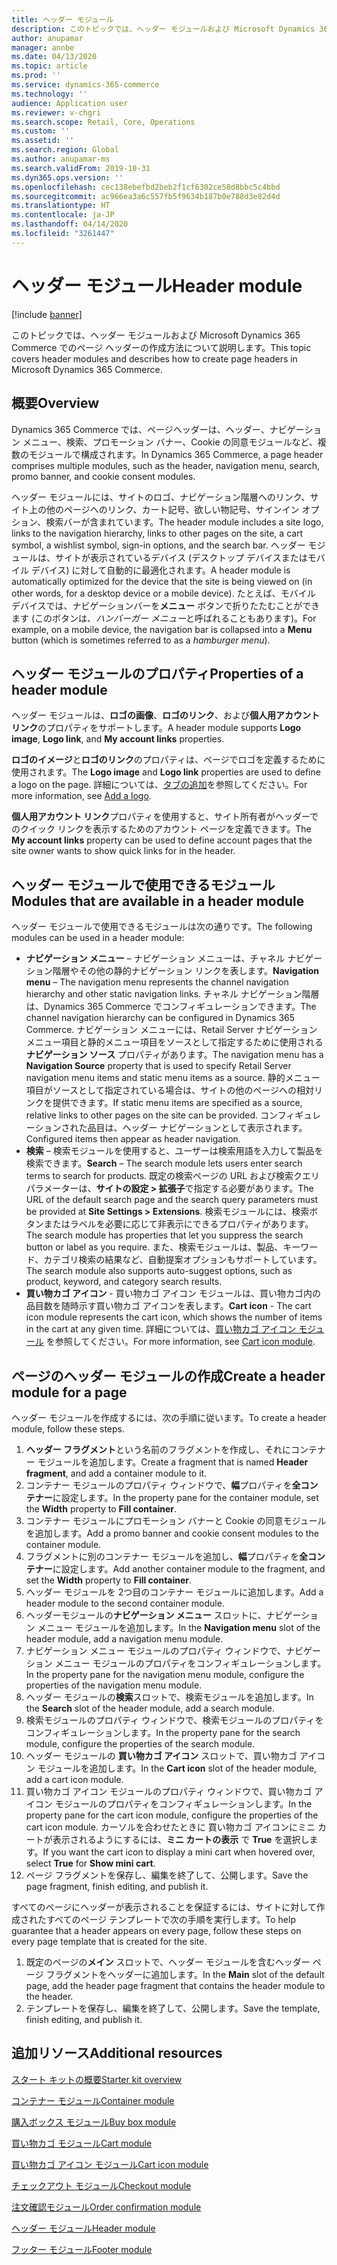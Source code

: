 ```yaml
---
title: ヘッダー モジュール
description: このトピックでは、ヘッダー モジュールおよび Microsoft Dynamics 365 Commerce でのページ ヘッダーの作成方法について説明します。
author: anupamar
manager: annbe
ms.date: 04/13/2020
ms.topic: article
ms.prod: ''
ms.service: dynamics-365-commerce
ms.technology: ''
audience: Application user
ms.reviewer: v-chgri
ms.search.scope: Retail, Core, Operations
ms.custom: ''
ms.assetid: ''
ms.search.region: Global
ms.author: anupamar-ms
ms.search.validFrom: 2019-10-31
ms.dyn365.ops.version: ''
ms.openlocfilehash: cec138ebefbd2beb2f1cf6302ce58d8bbc5c4bbd
ms.sourcegitcommit: ac966ea3a6c557fb5f9634b187b0e788d3e82d4d
ms.translationtype: HT
ms.contentlocale: ja-JP
ms.lasthandoff: 04/14/2020
ms.locfileid: "3261447"
---
```

# <a name="header-module"></a><span data-ttu-id="d6117-103">ヘッダー モジュール</span><span class="sxs-lookup"><span data-stu-id="d6117-103">Header module</span></span>


[!include [banner](includes/banner.md)]

<span data-ttu-id="d6117-104">このトピックでは、ヘッダー モジュールおよび Microsoft Dynamics 365 Commerce でのページ ヘッダーの作成方法について説明します。</span><span class="sxs-lookup"><span data-stu-id="d6117-104">This topic covers header modules and describes how to create page headers in Microsoft Dynamics 365 Commerce.</span></span>

## <a name="overview"></a><span data-ttu-id="d6117-105">概要</span><span class="sxs-lookup"><span data-stu-id="d6117-105">Overview</span></span>

<span data-ttu-id="d6117-106">Dynamics 365 Commerce では、ページヘッダーは、ヘッダー、ナビゲーション メニュー、検索、プロモーション バナー、Cookie の同意モジュールなど、複数のモジュールで構成されます。</span><span class="sxs-lookup"><span data-stu-id="d6117-106">In Dynamics 365 Commerce, a page header comprises multiple modules, such as the header, navigation menu, search, promo banner, and cookie consent modules.</span></span> 

<span data-ttu-id="d6117-107">ヘッダー モジュールには、サイトのロゴ、ナビゲーション階層へのリンク、サイト上の他のページへのリンク、カート記号、欲しい物記号、サインイン オプション、検索バーが含まれています。</span><span class="sxs-lookup"><span data-stu-id="d6117-107">The header module includes a site logo, links to the navigation hierarchy, links to other pages on the site, a cart symbol, a wishlist symbol, sign-in options, and the search bar.</span></span> <span data-ttu-id="d6117-108">ヘッダー モジュールは、サイトが表示されているデバイス (デスクトップ デバイスまたはモバイル デバイス) に対して自動的に最適化されます。</span><span class="sxs-lookup"><span data-stu-id="d6117-108">A header module is automatically optimized for the device that the site is being viewed on (in other words, for a desktop device or a mobile device).</span></span> <span data-ttu-id="d6117-109">たとえば、モバイル デバイスでは、ナビゲーションバーを**メニュー** ボタンで折りたたむことができます (このボタンは、*ハンバーガー メニュー*と呼ばれることもあります)。</span><span class="sxs-lookup"><span data-stu-id="d6117-109">For example, on a mobile device, the navigation bar is collapsed into a **Menu** button (which is sometimes referred to as a *hamburger menu*).</span></span>

## <a name="properties-of-a-header-module"></a><span data-ttu-id="d6117-110">ヘッダー モジュールのプロパティ</span><span class="sxs-lookup"><span data-stu-id="d6117-110">Properties of a header module</span></span>

<span data-ttu-id="d6117-111">ヘッダー モジュールは、**ロゴの画像**、**ロゴのリンク**、および**個人用アカウント リンク**のプロパティをサポートします。</span><span class="sxs-lookup"><span data-stu-id="d6117-111">A header module supports **Logo image**, **Logo link**, and **My account links** properties.</span></span> 

<span data-ttu-id="d6117-112">**ロゴのイメージ**と**ロゴのリンク**のプロパティは、ページでロゴを定義するために使用されます。</span><span class="sxs-lookup"><span data-stu-id="d6117-112">The **Logo image** and **Logo link** properties are used to define a logo on the page.</span></span> <span data-ttu-id="d6117-113">詳細については、[タブの追加](add-logo.md)を参照してください。</span><span class="sxs-lookup"><span data-stu-id="d6117-113">For more information, see [Add a logo](add-logo.md).</span></span> 

<span data-ttu-id="d6117-114">**個人用アカウント リンク**プロパティを使用すると、サイト所有者がヘッダーでのクイック リンクを表示するためのアカウント ページを定義できます。</span><span class="sxs-lookup"><span data-stu-id="d6117-114">The **My account links** property can be used to define account pages that the site owner wants to show quick links for in the header.</span></span>

## <a name="modules-that-are-available-in-a-header-module"></a><span data-ttu-id="d6117-115">ヘッダー モジュールで使用できるモジュール</span><span class="sxs-lookup"><span data-stu-id="d6117-115">Modules that are available in a header module</span></span>

<span data-ttu-id="d6117-116">ヘッダー モジュールで使用できるモジュールは次の通りです。</span><span class="sxs-lookup"><span data-stu-id="d6117-116">The following modules can be used in a header module:</span></span>

- <span data-ttu-id="d6117-117">**ナビゲーション メニュー** – ナビゲーション メニューは、チャネル ナビゲーション階層やその他の静的ナビゲーション リンクを表します。</span><span class="sxs-lookup"><span data-stu-id="d6117-117">**Navigation menu** – The navigation menu represents the channel navigation hierarchy and other static navigation links.</span></span> <span data-ttu-id="d6117-118">チャネル ナビゲーション階層は、Dynamics 365 Commerce でコンフィギュレーションできます。</span><span class="sxs-lookup"><span data-stu-id="d6117-118">The channel navigation hierarchy can be configured in Dynamics 365 Commerce.</span></span> <span data-ttu-id="d6117-119">ナビゲーション メニューには、Retail Server ナビゲーション メニュー項目と静的メニュー項目をソースとして指定するために使用される**ナビゲーション ソース** プロパティがあります。</span><span class="sxs-lookup"><span data-stu-id="d6117-119">The navigation menu has a **Navigation Source** property that is used to specify Retail Server navigation menu items and static menu items as a source.</span></span> <span data-ttu-id="d6117-120">静的メニュー項目がソースとして指定されている場合は、サイトの他のページへの相対リンクを提供できます。</span><span class="sxs-lookup"><span data-stu-id="d6117-120">If static menu items are specified as a source, relative links to other pages on the site can be provided.</span></span> <span data-ttu-id="d6117-121">コンフィギュレーションされた品目は、ヘッダー ナビゲーションとして表示されます。</span><span class="sxs-lookup"><span data-stu-id="d6117-121">Configured items then appear as header navigation.</span></span> 
- <span data-ttu-id="d6117-122">**検索** – 検索モジュールを使用すると、ユーザーは検索用語を入力して製品を検索できます。</span><span class="sxs-lookup"><span data-stu-id="d6117-122">**Search** – The search module lets users enter search terms to search for products.</span></span> <span data-ttu-id="d6117-123">既定の検索ページの URL および検索クエリ パラメーターは、**サイトの設定 \> 拡張子**で指定する必要があります。</span><span class="sxs-lookup"><span data-stu-id="d6117-123">The URL of the default search page and the search query parameters must be provided at **Site Settings \> Extensions**.</span></span> <span data-ttu-id="d6117-124">検索モジュールには、検索ボタンまたはラベルを必要に応じて非表示にできるプロパティがあります。</span><span class="sxs-lookup"><span data-stu-id="d6117-124">The search module has properties that let you suppress the search button or label as you require.</span></span> <span data-ttu-id="d6117-125">また、検索モジュールは、製品、キーワード、カテゴリ検索の結果など、自動提案オプションもサポートしています。</span><span class="sxs-lookup"><span data-stu-id="d6117-125">The search module also supports auto-suggest options, such as product, keyword, and category search results.</span></span>
- <span data-ttu-id="d6117-126">**買い物カゴ アイコン** - 買い物カゴ アイコン モジュールは、買い物カゴ内の品目数を随時示す買い物カゴ アイコンを表します。</span><span class="sxs-lookup"><span data-stu-id="d6117-126">**Cart icon** - The cart icon module represents the cart icon, which shows the number of items in the cart at any given time.</span></span> <span data-ttu-id="d6117-127">詳細については、[買い物カゴ アイコン モジュール](cart-icon-module.md) を参照してください。</span><span class="sxs-lookup"><span data-stu-id="d6117-127">For more information, see [Cart icon module](cart-icon-module.md).</span></span>

## <a name="create-a-header-module-for-a-page"></a><span data-ttu-id="d6117-128">ページのヘッダー モジュールの作成</span><span class="sxs-lookup"><span data-stu-id="d6117-128">Create a header module for a page</span></span>

<span data-ttu-id="d6117-129">ヘッダー モジュールを作成するには、次の手順に従います。</span><span class="sxs-lookup"><span data-stu-id="d6117-129">To create a header module, follow these steps.</span></span>

1. <span data-ttu-id="d6117-130">**ヘッダー フラグメント**という名前のフラグメントを作成し、それにコンテナー モジュールを追加します。</span><span class="sxs-lookup"><span data-stu-id="d6117-130">Create a fragment that is named **Header fragment**, and add a container module to it.</span></span>
1. <span data-ttu-id="d6117-131">コンテナー モジュールのプロパティ ウィンドウで、**幅**プロパティを**全コンテナー**に設定します。</span><span class="sxs-lookup"><span data-stu-id="d6117-131">In the property pane for the container module, set the **Width** property to **Fill container**.</span></span>
1. <span data-ttu-id="d6117-132">コンテナー モジュールにプロモーション バナーと Cookie の同意モジュールを追加します。</span><span class="sxs-lookup"><span data-stu-id="d6117-132">Add a promo banner and cookie consent modules to the container module.</span></span>
1. <span data-ttu-id="d6117-133">フラグメントに別のコンテナー モジュールを追加し、**幅**プロパティを**全コンテナー**に設定します。</span><span class="sxs-lookup"><span data-stu-id="d6117-133">Add another container module to the fragment, and set the **Width** property to **Fill container**.</span></span>
1. <span data-ttu-id="d6117-134">ヘッダー モジュールを 2つ目のコンテナー モジュールに追加します。</span><span class="sxs-lookup"><span data-stu-id="d6117-134">Add a header module to the second container module.</span></span>
1. <span data-ttu-id="d6117-135">ヘッダーモジュールの**ナビゲーション メニュー** スロットに、ナビゲーション メニュー モジュールを追加します。</span><span class="sxs-lookup"><span data-stu-id="d6117-135">In the **Navigation menu** slot of the header module, add a navigation menu module.</span></span> 
1. <span data-ttu-id="d6117-136">ナビゲーション メニュー モジュールのプロパティ ウィンドウで、ナビゲーション メニュー モジュールのプロパティをコンフィギュレーションします。</span><span class="sxs-lookup"><span data-stu-id="d6117-136">In the property pane for the navigation menu module, configure the properties of the navigation menu module.</span></span>
1. <span data-ttu-id="d6117-137">ヘッダー モジュールの**検索**スロットで、検索モジュールを追加します。</span><span class="sxs-lookup"><span data-stu-id="d6117-137">In the **Search** slot of the header module, add a search module.</span></span> 
1. <span data-ttu-id="d6117-138">検索モジュールのプロパティ ウィンドウで、検索モジュールのプロパティをコンフィギュレーションします。</span><span class="sxs-lookup"><span data-stu-id="d6117-138">In the property pane for the search module, configure the properties of the search module.</span></span> 
1. <span data-ttu-id="d6117-139">ヘッダー モジュールの **買い物カゴ アイコン** スロットで、買い物カゴ アイコン モジュールを追加します。</span><span class="sxs-lookup"><span data-stu-id="d6117-139">In the **Cart icon** slot of the header module, add a cart icon module.</span></span> 
1. <span data-ttu-id="d6117-140">買い物カゴ アイコン モジュールのプロパティ ウィンドウで、買い物カゴ アイコン モジュールのプロパティをコンフィギュレーションします。</span><span class="sxs-lookup"><span data-stu-id="d6117-140">In the property pane for the cart icon module, configure the properties of the cart icon module.</span></span> <span data-ttu-id="d6117-141">カーソルを合わせたときに 買い物カゴ アイコンにミニ カートが表示されるようにするには、**ミニ カートの表示** で **True** を選択します。</span><span class="sxs-lookup"><span data-stu-id="d6117-141">If you want the cart icon to display a mini cart when hovered over, select **True** for **Show mini cart**.</span></span>
1. <span data-ttu-id="d6117-142">ページ フラグメントを保存し、編集を終了して、公開します。</span><span class="sxs-lookup"><span data-stu-id="d6117-142">Save the page fragment, finish editing, and publish it.</span></span> 


<span data-ttu-id="d6117-143">すべてのページにヘッダーが表示されることを保証するには、サイトに対して作成されたすべてのページ テンプレートで次の手順を実行します。</span><span class="sxs-lookup"><span data-stu-id="d6117-143">To help guarantee that a header appears on every page, follow these steps on every page template that is created for the site.</span></span>

1. <span data-ttu-id="d6117-144">既定のページの**メイン** スロットで、ヘッダー モジュールを含むヘッダー ページ フラグメントをヘッダーに追加します。</span><span class="sxs-lookup"><span data-stu-id="d6117-144">In the **Main** slot of the default page, add the header page fragment that contains the header module to the header.</span></span>
1. <span data-ttu-id="d6117-145">テンプレートを保存し、編集を終了して、公開します。</span><span class="sxs-lookup"><span data-stu-id="d6117-145">Save the template, finish editing, and publish it.</span></span>

## <a name="additional-resources"></a><span data-ttu-id="d6117-146">追加リソース</span><span class="sxs-lookup"><span data-stu-id="d6117-146">Additional resources</span></span>

[<span data-ttu-id="d6117-147">スタート キットの概要</span><span class="sxs-lookup"><span data-stu-id="d6117-147">Starter kit overview</span></span>](starter-kit-overview.md)

[<span data-ttu-id="d6117-148">コンテナー モジュール</span><span class="sxs-lookup"><span data-stu-id="d6117-148">Container module</span></span>](add-container-module.md)

[<span data-ttu-id="d6117-149">購入ボックス モジュール</span><span class="sxs-lookup"><span data-stu-id="d6117-149">Buy box module</span></span>](add-buy-box.md)

[<span data-ttu-id="d6117-150">買い物カゴ モジュール</span><span class="sxs-lookup"><span data-stu-id="d6117-150">Cart module</span></span>](add-cart-module.md)

[<span data-ttu-id="d6117-151">買い物カゴ アイコン モジュール</span><span class="sxs-lookup"><span data-stu-id="d6117-151">Cart icon module</span></span>](cart-icon-module.md)

[<span data-ttu-id="d6117-152">チェックアウト モジュール</span><span class="sxs-lookup"><span data-stu-id="d6117-152">Checkout module</span></span>](add-checkout-module.md)

[<span data-ttu-id="d6117-153">注文確認モジュール</span><span class="sxs-lookup"><span data-stu-id="d6117-153">Order confirmation module</span></span>](order-confirmation-module.md)

[<span data-ttu-id="d6117-154">ヘッダー モジュール</span><span class="sxs-lookup"><span data-stu-id="d6117-154">Header module</span></span>](author-header-module.md)

[<span data-ttu-id="d6117-155">フッター モジュール</span><span class="sxs-lookup"><span data-stu-id="d6117-155">Footer module</span></span>](author-footer-module.md)
